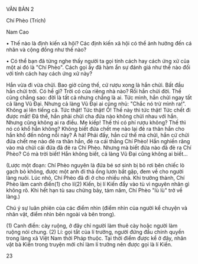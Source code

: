 VĂN BẢN 2

Chí Phèo
(Trích)

Nam Cao

• Thế nào là định kiến xã hội? Các định kiến xã hội có thể ảnh hưởng đến cá nhân và cộng đồng như thế nào?

• Có thể bạn đã từng nghe thấy người ta gọi tính cách hay cách ứng xử của một ai đó là "Chí Phèo". Cách gọi ấy đã hàm ẩn sự đánh giá như thế nào đối với tính cách hay cách ứng xử này?

Hắn vừa đi vừa chửi. Bao giờ cũng thế, cứ rượu xong là hắn chửi. Bất đầu hắn chửi trời. Có hề gì? Trời có của riêng nhà nào? Rồi hắn chửi đời. Thế cũng chẳng sao: đời là tất cả nhưng chẳng là ai. Tức mình, hắn chửi ngay tất cả làng Vũ Đại. Nhưng cả làng Vũ Đại ai cũng nhủ: "Chắc nó trừ mình ra!". Không ai lên tiếng cả. Tức thật! Tức thật! Ồ! Thế này thì tức thật! Tức chết đi được mất! Đã thế, hắn phải chửi cha đứa nào không chửi nhau với hắn. Nhưng cũng không ai ra điều. Mẹ kiếp! Thế thì có phí rượu không? Thế thì nó có khổ hắn không? Không biết đứa chết mẹ nào lại đẻ ra thân hắn cho hắn khổ đến nông nỗi này? À há! Phải đấy, hắn cứ thế mà chửi, hắn cứ chửi đứa chết mẹ nào đẻ ra thân hắn, đẻ ra cái thằng Chí Phèo! Hắn nghiến răng vào mà chửi cái đứa đã đẻ ra Chí Phèo. Nhưng mà biết đứa nào đã đẻ ra Chí Phèo? Có mà trời biết! Hắn không biết, cả làng Vũ Đại cũng không ai biết...

(Lược một đoạn: Chí Phèo nguyên là đứa bé sơ sinh bị bỏ rơi bên chiếc lò gạch bỏ không, được một anh đi thả ống lươn bắt gặp, đem về cho người làng nuôi. Lúc nhỏ, Chí Phèo đã đi ở cho nhiều nhà. Khi trưởng thành, Chí Phèo làm canh điền(1) cho lí(2) Kiến, bị lí Kiến đẩy vào tù vì nguyên nhân gì không rõ. Khi hết hạn tù sau chừng bảy, tám năm, Chí Phèo "lù lù" trở về làng.)

Chú ý sự luân phiên của các điểm nhìn (điểm nhìn của người kể chuyện và nhân vật, điểm nhìn bên ngoài và bên trong).

(1) Canh điền: cày ruộng, ở đây chỉ người làm thuê cày hoặc người làm ruộng nói chung.
(2) Lí: gọi tắt của lí trưởng, người đứng đầu chính quyền trong làng xã Việt Nam thời Pháp thuộc. Tại thời điểm được kể ở đây, nhân vật bà Kiến trong truyện mới chỉ làm lí trưởng nên được gọi là lí Kiến.

23